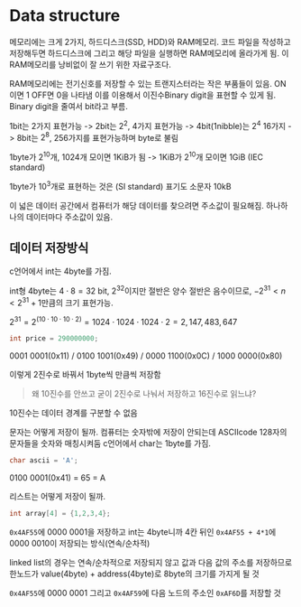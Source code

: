 # Data structure

메모리에는 크게 2가지, 하드디스크(SSD, HDD)와 RAM메모리. 코드 파일을 작성하고 저장해두면 하드디스크에 그리고 해당 파일을 실행하면 RAM메모리에 올라가게 됨. 이 RAM메모리를 낭비없이 잘 쓰기 위한 자료구조다.

RAM메모리에는 전기신호를 저장할 수 있는 트랜지스터라는 작은 부품들이 있음. ON이면 1 OFF면 0을 나타냄 이를 이용해서 이진수Binary digit을 표현할 수 있게 됨. Binary digit을 줄여서 bit라고 부름.

1bit는 2가지 표현가능 -> 2bit는 $2^2$, 4가지 표현가능 -> 4bit(1nibble)는 $2^4$ 16가지 -> 8bit는 $2^8$, 256가지를 표현가능하며 byte로 불림

1byte가 $2^{10}$개, 1024개 모이면 1KiB가 됨 -> 1KiB가 $2^{10}$개 모이면 1GiB (IEC standard)

1byte가 $10^3$개로 표현하는 것은 (SI standard) 표기도 소문자 10kB

이 넓은 데이터 공간에서 컴퓨터가 해당 데이터를 찾으려면 주소값이 필요해짐. 하나하나의 데이터마다 주소값이 있음.

## 데이터 저장방식

c언어에서 int는 4byte를 가짐.

int형 4byte는 $4 \cdot 8 = 32$ bit,
$2^{32}$이지만 절반은 양수 절반은 음수이므로,
$-2^{31} < n < 2^{31} + 1$만큼의 크기 표현가능.

$2^{31} = 2^{(10 \cdot 10 \cdot 10 \cdot 2)} = 1024 \cdot 1024 \cdot 1024 \cdot 2 = 2,147,483,647$

```c
int price = 290000000;
```

0001 0001(0x11) / 0100 1001(0x49) / 0000 1100(0x0C) / 1000 0000(0x80)

이렇게 2진수로 바꿔서 1byte씩 만큼씩 저장함

> 왜 10진수를 안쓰고 굳이 2진수로 나눠서 저장하고 16진수로 읽느냐?

10진수는 데이터 경계를 구분할 수 없음

문자는 어떻게 저장이 될까. 컴퓨터는 숫자밖에 저장이 안되는데 ASCIIcode 128자의 문자들을 숫자와 매칭시켜둠
c언어에서 char는 1byte를 가짐.

```c
char ascii = 'A';
```

0100 0001(0x41) = 65 = A

리스트는 어떻게 저장이 될까.

```c
int array[4] = {1,2,3,4};
```

`0x4AF55`에 0000 0001을 저장하고 int는 4byte니까 4칸 뒤인 `0x4AF55 + 4*1`에 0000 0010이 저장되는 방식(연속/순차적)

linked list의 경우는 연속/순차적으로 저장되지 않고 값과 다음 값의 주소를 저장하므로 한노드가 value(4byte) + address(4byte)로 8byte의 크기를 가지게 될 것

`0x4AF55`에 0000 0001 그리고 `0x4AF59`에 다음 노드의 주소인 `0xAF6D`를 저장할 것

